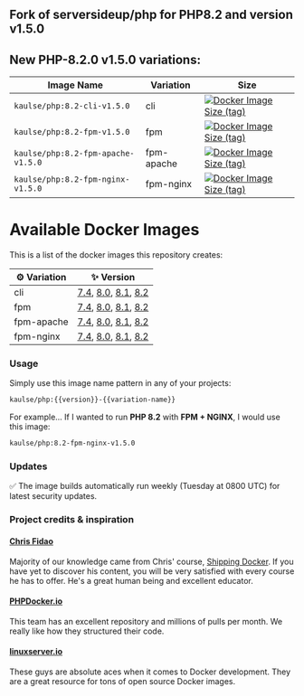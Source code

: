 ## Fork of serversideup/php for PHP8.2 and version v1.5.0

## New PHP-8.2.0 v1.5.0 variations:

| Image Name                         | Variation  | Size                                                                                                                                                                                    |
|------------------------------------|------------|-----------------------------------------------------------------------------------------------------------------------------------------------------------------------------------------|
| `kaulse/php:8.2-cli-v1.5.0`        | cli        | [![Docker Image Size (tag)](https://img.shields.io/docker/image-size/kaulse/php/8.2-cli-v1.5.0)](https://hub.docker.com/r/kaulse/php/tags?name=cli&page=1&ordering=-name)               |
| `kaulse/php:8.2-fpm-v1.5.0`        | fpm        | [![Docker Image Size (tag)](https://img.shields.io/docker/image-size/kaulse/php/8.2-fpm-v1.5.0)](https://hub.docker.com/r/kaulse/php/tags?name=fpm&page=1&ordering=-name)               |
| `kaulse/php:8.2-fpm-apache-v1.5.0` | fpm-apache | [![Docker Image Size (tag)](https://img.shields.io/docker/image-size/kaulse/php/8.2-fpm-apache-v1.5.0)](https://hub.docker.com/r/kaulse/php/tags?name=fpm-apache&page=1&ordering=-name) |
| `kaulse/php:8.2-fpm-nginx-v1.5.0 ` | fpm-nginx  | [![Docker Image Size (tag)](https://img.shields.io/docker/image-size/kaulse/php/8.2-fpm-nginx-v1.5.0)](https://hub.docker.com/r/kaulse/php/tags?name=fpm-nginx&page=1&ordering=-name)   |

# Available Docker Images
This is a list of the docker images this repository creates:

| ⚙️ Variation | ✨ Version                                                                                                                                                                                                                                                                                                                                                                  |
|-------------|----------------------------------------------------------------------------------------------------------------------------------------------------------------------------------------------------------------------------------------------------------------------------------------------------------------------------------------------------------------------------|
| cli         | [7.4](https://hub.docker.com/r/kaulse/php/tags?name=7.4-cli&page=1&ordering=-name), [8.0](https://hub.docker.com/r/kaulse/php/tags?name=8.0-cli&page=1&ordering=-name), [8.1](https://hub.docker.com/r/kaulse/php/tags?name=8.1-cli&page=1&ordering=-name), [8.2](https://hub.docker.com/r/kaulse/php/tags?name=8.2-cli&page=1&ordering=-name)                             |
| fpm         | [7.4](https://hub.docker.com/r/kaulse/php/tags?name=7.4-fpm&page=1&ordering=-name), [8.0](https://hub.docker.com/r/kaulse/php/tags?name=8.0-fpm&page=1&ordering=-name), [8.1](https://hub.docker.com/r/kaulse/php/tags?name=8.1-fpm&page=1&ordering=-name), [8.2](https://hub.docker.com/r/kaulse/php/tags?name=8.2-fpm&page=1&ordering=-name)                             |
| fpm-apache  | [7.4](https://hub.docker.com/r/kaulse/php/tags?name=7.4-fpm-apache&page=1&ordering=-name), [8.0](https://hub.docker.com/r/kaulse/php/tags?name=8.0-fpm-apache&page=1&ordering=-name), [8.1](https://hub.docker.com/r/kaulse/php/tags?name=8.1-fpm-apache&page=1&ordering=-name), [8.2](https://hub.docker.com/r/kaulse/php/tags?name=8.2-fpm-apache&page=1&ordering=-name) |
| fpm-nginx   | [7.4](https://hub.docker.com/r/kaulse/php/tags?name=7.4-fpm-nginx&page=1&ordering=-name), [8.0](https://hub.docker.com/r/kaulse/php/tags?name=8.0-fpm-nginx&page=1&ordering=-name), [8.1](https://hub.docker.com/r/kaulse/php/tags?name=8.1-fpm-nginx&page=1&ordering=-name), [8.2](https://hub.docker.com/r/kaulse/php/tags?name=8.2-fpm-nginx&page=1&ordering=-name)     |

### Usage
Simply use this image name pattern in any of your projects:
```sh
kaulse/php:{{version}}-{{variation-name}}
```
For example... If I wanted to run **PHP 8.2** with **FPM + NGINX**, I would use this image:
```sh
kaulse/php:8.2-fpm-nginx-v1.5.0
```


### Updates
✅ The image builds automatically run weekly (Tuesday at 0800 UTC) for latest security updates.

### Project credits & inspiration

#### [Chris Fidao](https://github.com/fideloper)
Majority of our knowledge came from Chris' course, [Shipping Docker](https://serversforhackers.com/shipping-docker). If you have yet to discover his content, you will be very satisfied with every course he has to offer. He's a great human being and excellent educator.

#### [PHPDocker.io](https://github.com/phpdocker-io/base-images)
This team has an excellent repository and millions of pulls per month. We really like how they structured their code.

#### [linuxserver.io](https://www.linuxserver.io/)
These guys are absolute aces when it comes to Docker development. They are a great resource for tons of open source Docker images.

